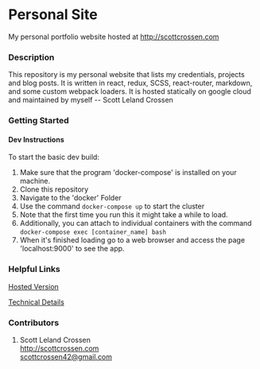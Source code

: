 # Personal Site

My personal portfolio website hosted at http://scottcrossen.com

### Description

This repository is my personal website that lists my credentials, projects and blog posts. It is
written in react, redux, SCSS, react-router, markdown, and some custom webpack loaders.
It is hosted statically on google cloud and maintained by myself -- Scott Leland Crossen

### Getting Started

#### Dev Instructions

To start the basic dev build:
1. Make sure that the program 'docker-compose' is installed on your machine.
2. Clone this repository
3. Navigate to the 'docker' Folder
4. Use the command ```docker-compose up``` to start the cluster
5. Note that the first time you run this it might take a while to load.
6. Additionally, you can attach to individual containers with the command ```docker-compose exec [container_name] bash```
7. When it's finished loading go to a web browser and access the page 'localhost:9000' to see the app.

### Helpful Links

[Hosted Version](https://scottcrossen.com)

[Technical Details](http://www.scottcrossen.com/#/projects/33)

### Contributors

1. Scott Leland Crossen  
<http://scottcrossen.com>  
<scottcrossen42@gmail.com>  
